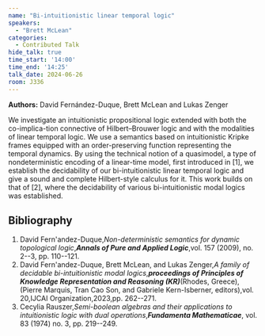 ```yaml
---
name: "Bi-intuitionistic linear temporal logic"
speakers:
  - "Brett McLean"
categories:
  - Contributed Talk
hide_talk: true
time_start: '14:00'
time_end: '14:25'
talk_date: 2024-06-26
room: J336
---
```


**Authors:** David Fernández-Duque, Brett McLean and Lukas Zenger























We investigate an intuitionistic propositional logic extended with both the
co-implica\-tion connective of Hilbert–Brouwer logic and with
the modalities of linear temporal logic. We use a semantics based on intuitionistic Kripke frames equipped with an order-preserving function representing the temporal dynamics. By using the technical notion of a quasimodel, a type of nondeterministic encoding of a linear-time model, first introduced in [1], we establish the decidability of our bi-intuitionistic linear temporal logic and give a
sound and complete Hilbert-style calculus for it.  This work builds on that of [2], where the decidability of various bi-intuitionistic modal logics was established.

## Bibliography










1. David Fern'andez-Duque,_Non-deterministic semantics for dynamic topological logic_,**_Annals of Pure and Applied Logic_**,vol. 157 (2009), no. 2--3, pp. 110--121.
2. David Fern'andez-Duque, Brett McLean, and Lukas Zenger,_A family of decidable bi-intuitionistic modal logics_,**_proceedings of Principles of Knowledge Representation and Reasoning (KR)_**(Rhodes, Greece),(Pierre Marquis, Tran Cao Son, and Gabriele Kern-Isberner, editors),vol. 20,IJCAI Organization,2023,pp. 262--271.
3. Cecylia Rauszer,_Semi-boolean algebras and their applications to intuitionistic logic  with dual operations_,**_Fundamenta Mathematicae_**, vol. 83 (1974) no. 3, pp. 219--249.






